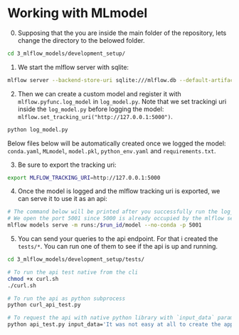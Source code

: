 # Working with MLmodel

0. Supposing that the you are inside the main folder of the repository, lets change the directory to the belowed folder.

```sh
cd 3_mlflow_models/development_setup/
```

1. We start the mlflow server with sqlite:

```sh
mlflow server --backend-store-uri sqlite:///mlflow.db --default-artifact-root ./mlruns --host 0.0.0.0 --port 5000
```

2. Then we can create a custom model and register it with `mlflow.pyfunc.log_model` in `log_model.py`. Note that we set trackingi uri inside the `log_model.py` before logging the model:
 `mlflow.set_tracking_uri("http://127.0.0.1:5000")`.

```sh
python log_model.py
```

Below files below will be automatically created once we logged the model: `conda.yaml`, `MLmodel`, `model.pkl`, `python_env.yaml` and `requirements.txt`.

3. Be sure to export the tracking uri:

```sh
export MLFLOW_TRACKING_URI=http://127.0.0.1:5000
```

4. Once the model is logged and the mlflow tracking uri is exported, we can serve it to use it as an api:

```sh
# The command below will be printed after you successfully run the log_model.py. run_id will be catched automatically.
# We open the port 5001 since 5000 is already occupied by the mlflow server.
mlflow models serve -m runs:/$run_id/model --no-conda -p 5001
```

5. You can send your queries to the api endpoint. For that i created the `tests/*`. You can run one of them to see if the api is up and running.

```sh
cd 3_mlflow_models/development_setup/tests/

# To run the api test native from the cli
chmod +x curl.sh
./curl.sh

# To run the api as python subprocess
python curl_api_test.py

# To request the api with native python library with `input_data` parameter, which is the english text to be passed to translate
python api_test.py input_data='It was not easy at all to create the app.'
```
